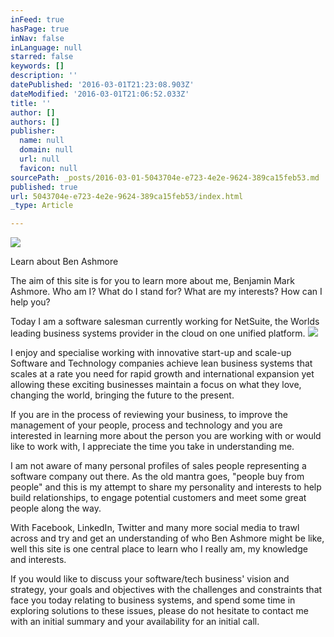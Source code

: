 ```yaml
---
inFeed: true
hasPage: true
inNav: false
inLanguage: null
starred: false
keywords: []
description: ''
datePublished: '2016-03-01T21:23:08.903Z'
dateModified: '2016-03-01T21:06:52.033Z'
title: ''
author: []
authors: []
publisher:
  name: null
  domain: null
  url: null
  favicon: null
sourcePath: _posts/2016-03-01-5043704e-e723-4e2e-9624-389ca15feb53.md
published: true
url: 5043704e-e723-4e2e-9624-389ca15feb53/index.html
_type: Article

---
```

![](https://the-grid-user-content.s3-us-west-2.amazonaws.com/0b288969-aa6d-4b3c-bef1-4481dff53904.jpg)

Learn about Ben Ashmore

The aim of this site is for you to learn more about me, Benjamin Mark Ashmore. Who am I? What do I stand for? What are my interests? How can I help you?

Today I am a software salesman currently working for NetSuite, the Worlds leading business systems provider in the cloud on one unified platform. ![](https://the-grid-user-content.s3-us-west-2.amazonaws.com/654b0426-92dc-45a7-ae01-342e70fe524a.jpg)

I enjoy and specialise working with innovative start-up and scale-up Software and Technology companies achieve lean business systems that scales at a rate you need for rapid growth and international expansion yet allowing these exciting businesses maintain a focus on what they love, changing the world, bringing the future to the present. 

If you are in the process of reviewing your business, to improve the management of your people, process and technology and you are interested in learning more about the person you are working with or would like to work with, I appreciate the time you take in understanding me.

I am not aware of many personal profiles of sales people representing a software company out there. As the old mantra goes, "people buy from people" and this is my attempt to share my personality and interests to help build relationships, to engage potential customers and meet some great people along the way.

With Facebook, LinkedIn, Twitter and many more social media to trawl across and try and get an understanding of who Ben Ashmore might be like, well this site is one central place to learn who I really am, my knowledge and interests.

If you would like to discuss your software/tech business' vision and strategy, your goals and objectives with the challenges and constraints that face you today relating to business systems, and spend some time in exploring solutions to these issues, please do not hesitate to contact me with an initial summary and your availability for an initial call.
